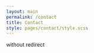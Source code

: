```yaml
---
layout: main
permalink: /contact
title: Contact
style: pages/contact/style.scss
---
```


without redirect